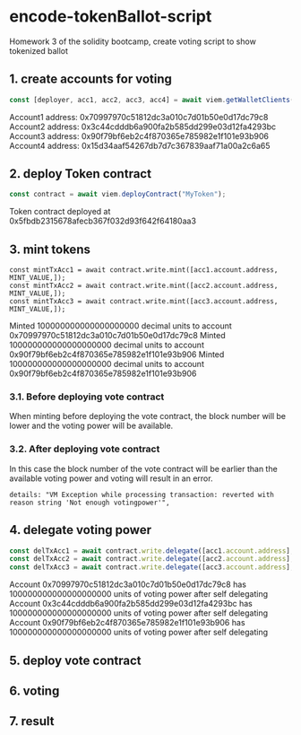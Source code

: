 # encode-tokenBallot-script
Homework 3 of the solidity bootcamp, create voting script to show tokenized ballot
## 1. create accounts for voting
```typescript
const [deployer, acc1, acc2, acc3, acc4] = await viem.getWalletClients();
```
Account1 address: 0x70997970c51812dc3a010c7d01b50e0d17dc79c8  
Account2 address: 0x3c44cdddb6a900fa2b585dd299e03d12fa4293bc  
Account3 address: 0x90f79bf6eb2c4f870365e785982e1f101e93b906  
Account4 address: 0x15d34aaf54267db7d7c367839aaf71a00a2c6a65  
## 2. deploy Token contract
```typescript
const contract = await viem.deployContract("MyToken");
```
Token contract deployed at 0x5fbdb2315678afecb367f032d93f642f64180aa3  
## 3. mint tokens
```typesript
const mintTxAcc1 = await contract.write.mint([acc1.account.address, MINT_VALUE,]);
const mintTxAcc2 = await contract.write.mint([acc2.account.address, MINT_VALUE,]);
const mintTxAcc3 = await contract.write.mint([acc3.account.address, MINT_VALUE,]);
```
Minted 100000000000000000000 decimal units to account 0x70997970c51812dc3a010c7d01b50e0d17dc79c8
Minted 100000000000000000000 decimal units to account 0x90f79bf6eb2c4f870365e785982e1f101e93b906
Minted 100000000000000000000 decimal units to account 0x90f79bf6eb2c4f870365e785982e1f101e93b906
### 3.1. Before deploying vote contract
When minting before deploying the vote contract, the block number will be lower and the voting power will be available.  
### 3.2. After deploying vote contract
In this case the block number of the vote contract will be earlier than the available voting power and voting will result in an error.  
```
details: "VM Exception while processing transaction: reverted with reason string 'Not enough votingpower'",
```
## 4. delegate voting power
```typescript
const delTxAcc1 = await contract.write.delegate([acc1.account.address], {account: acc1.account,});
const delTxAcc2 = await contract.write.delegate([acc2.account.address], {account: acc2.account,});
const delTxAcc3 = await contract.write.delegate([acc3.account.address], {account: acc3.account,});
```
Account 0x70997970c51812dc3a010c7d01b50e0d17dc79c8 has 100000000000000000000 units of voting power after self delegating  
Account 0x3c44cdddb6a900fa2b585dd299e03d12fa4293bc has 100000000000000000000 units of voting power after self delegating  
Account 0x90f79bf6eb2c4f870365e785982e1f101e93b906 has 100000000000000000000 units of voting power after self delegating  
## 5. deploy vote contract
## 6. voting
## 7. result
